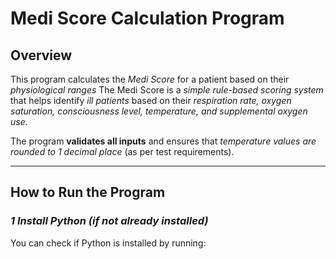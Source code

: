 # Medi Score Calculation Program

##  Overview
This program calculates the *Medi Score* for a patient based on their *physiological ranges* 
The Medi Score is a *simple rule-based scoring system* that helps identify *ill patients* based on their *respiration rate, oxygen saturation, consciousness level, temperature, and supplemental oxygen use*.

The program **validates all inputs** and ensures that *temperature values are rounded to 1 decimal place* (as per test requirements).

---

## How to Run the Program

### *1 Install Python (if not already installed)*
You can check if Python is installed by running:
